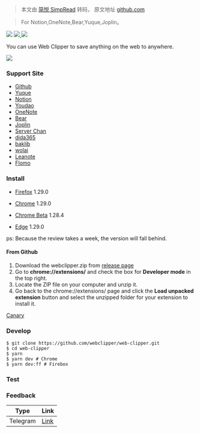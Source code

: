 > 本文由 [简悦 SimpRead](http://ksria.com/simpread/) 转码， 原文地址 [github.com](https://github.com/webclipper/web-clipper)

> For Notion,OneNote,Bear,Yuque,Joplin。

 [![](https://github.com/webclipper/web-clipper/workflows/CI%20Test/badge.svg)](https://github.com/webclipper/web-clipper/actions) [ ![](https://github.com/webclipper/web-clipper/workflows/Release%20resource/badge.svg) ](https://github.com/webclipper/web-clipper/actions) [![](https://camo.githubusercontent.com/7b3b31f64c618a5bbc7a1d9b96e49e91c6ea746f9d70719e68265dedc2caf519/68747470733a2f2f696d672e736869656c64732e696f2f636f6465636f762f632f6769746875622f776562636c69707065722f7765622d636c69707065722f6d61737465722e7376673f7374796c653d666c61742d737175617265)](https://codecov.io/gh/webclipper/web-clipper) 

You can use Web Clipper to save anything on the web to anywhere.

[![](https://camo.githubusercontent.com/111ceb7ee1797254617d80eb2bf63ff1c50c79fd3d6ee8173d73612c63177400/68747470733a2f2f636c69707065722e776562736974652f7374617469632f696d6167652f73637265656e73686f742e706e67)](https://camo.githubusercontent.com/111ceb7ee1797254617d80eb2bf63ff1c50c79fd3d6ee8173d73612c63177400/68747470733a2f2f636c69707065722e776562736974652f7374617469632f696d6167652f73637265656e73686f742e706e67)

### [](#support-site)Support Site

*   [Github](https://github.com/)
*   [Yuque](https://www.yuque.com/)
*   [Notion](https://www.notion.so/)
*   [Youdao](https://note.youdao.com/)
*   [OneNote](https://www.onenote.com/)
*   [Bear](https://bear.app/)
*   [Joplin](https://joplinapp.org/)
*   [Server Chan](http://sc.ftqq.com/3.version)
*   [dida365](https://dida365.com/)
*   [baklib](https://www.baklib-free.com/)
*   [wolai](https://www.wolai.com/)
*   [Leanote](https://github.com/leanote/leanote)
*   [Flomo](https://flomoapp.com/)

### [](#install)Install

*   [Firefox](https://addons.mozilla.org/en-US/firefox/addon/universal-web-clipper/) 1.29.0
    
*   [Chrome](https://chrome.google.com/webstore/detail/web-clipper/mhfbofiokmppgdliakminbgdgcmbhbac) 1.29.0
    
*   [Chrome Beta](https://chrome.google.com/webstore/detail/web-clipper/finhmpmkpbacljcdemplngnnjdenihpp?hl=zh-CN&authuser=0) 1.28.4
    
*   [Edge](https://microsoftedge.microsoft.com/addons/detail/opejamnnohhbjflpbhnmdlknhjkfhfdp) 1.29.0
    

ps: Because the review takes a week, the version will fall behind.

#### [](#from-github)From Github

1.  Download the webclipper.zip from [release page](https://github.com/webclipper/web-clipper/releases)
2.  Go to **chrome://extensions/** and check the box for **Developer mode** in the top right.
3.  Locate the ZIP file on your computer and unzip it.
4.  Go back to the chrome://extensions/ page and click the **Load unpacked extension** button and select the unzipped folder for your extension to install it.

[Canary](https://github.com/webclipper/web-clipper/releases/tag/canary)

### [](#develop)Develop

```
$ git clone https://github.com/webclipper/web-clipper.git
$ cd web-clipper
$ yarn
$ yarn dev # Chrome
$ yarn dev:ff # Firebox

```

### [](#test)Test

### [](#feedback)Feedback

<table><thead><tr><th>Type</th><th>Link</th></tr></thead><tbody><tr><td>Telegram</td><td><a href="https://t.me/joinchat/HoVttRRUIA6aXASixzoqAw" rel="nofollow">Link</a></td></tr></tbody></table>